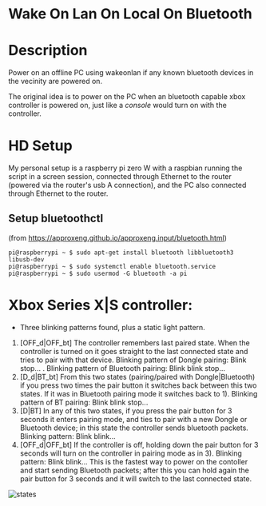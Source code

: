 # Wake On Lan On Local On Bluetooth

# Description
Power on an offline PC using wakeonlan if any known bluetooth devices in the vecinity are powered on.

The original idea is to power on the PC when an bluetooth capable xbox controller is powered on, just like a _console_ would turn on with the controller.

# HD Setup
My personal setup is a raspberry pi zero W with a raspbian running the script in a screen session, connected through Ethernet to the router (powered via the router's usb A connection), and the PC also connected through Ethernet to the router.

## Setup bluetoothctl
(from https://approxeng.github.io/approxeng.input/bluetooth.html)

    pi@raspberrypi ~ $ sudo apt-get install bluetooth libbluetooth3 libusb-dev
    pi@raspberrypi ~ $ sudo systemctl enable bluetooth.service
    pi@raspberrypi ~ $ sudo usermod -G bluetooth -a pi

# Xbox Series X|S controller:
  - Three blinking patterns found, plus a static light pattern.

  1. [OFF_d|OFF_bt] The controller remembers last paired state. When the controller is turned on it goes straight to the last connected state and tries to pair with that device. Blinking pattern of Dongle pairing: Blink stop... . Blinking pattern of Bluetooth pairing: Blink blink stop...
  2. [D_d|BT_bt] From this two states (pairing/paired with Dongle|Bluetooth) if you press two times the pair button it switches back between this two states. If it was in Bluetooth pairing mode it switches back to 1). Blinking pattern of BT pairing: Blink blink stop...
  3. [D|BT] In any of this two states, if you press the pair button for 3 seconds it enters pairing mode, and ties to pair with a new Dongle or Bluetooth device; in this state the controller sends bluetooth packets. Blinking pattern: Blink blink...
  5. [OFF_d|OFF_bt] If the controller is off, holding down the pair button for 3 seconds will turn on the controller in pairing mode as in 3). Blinking pattern: Blink blink...
     This is the fastest way to power on the contoller and start sending Bluetooth packets; after this you can hold again the pair button for 3 seconds and it will switch to the last connected state.

![states](https://github.com/user-attachments/assets/e78fc0be-4648-4579-9532-b8552ef62e73)
